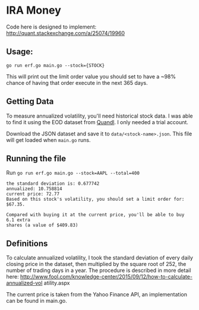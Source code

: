 # IRA Money

Code here is designed to implement: http://quant.stackexchange.com/a/25074/19960

## Usage:

```
go run erf.go main.go --stock={STOCK}
```

This will print out the limit order value you should set to have a ~98% chance
of having that order execute in the next 365 days.

## Getting Data

To measure annualized volatility, you'll need historical stock data. I was able
to find it using the EOD dataset from [Quandl](https://quandl.com). I only
needed a trial account.

Download the JSON dataset and save it to `data/<stock-name>.json`. This file
will get loaded when `main.go` runs.

## Running the file

Run `go run erf.go main.go --stock=AAPL --total=400`

```
the standard deviation is: 0.677742
annualized: 10.758814
current price: 72.77
Based on this stock's volatility, you should set a limit order for: $67.35.

Compared with buying it at the current price, you'll be able to buy 6.1 extra
shares (a value of $409.83)
```

## Definitions

To calculate annualized volatility, I took the standard
deviation of every daily closing price in the dataset, then
multiplied by the square root of 252, the number of trading
days in a year. The procedure is described in more detail here:
http://www.fool.com/knowledge-center/2015/09/12/how-to-calculate-annualized-vol
atility.aspx

The current price is taken from the Yahoo Finance API, an implementation can be
found in main.go.
